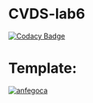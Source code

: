 # CVDS-lab6
[![Codacy Badge](https://api.codacy.com/project/badge/Grade/0dd562517f9d47348938e986ee963e7a)](https://www.codacy.com/manual/anfegoca/CVDS-lab6?utm_source=github.com&amp;utm_medium=referral&amp;utm_content=anfegoca/CVDS-lab6&amp;utm_campaign=Badge_Grade)
# Template:
[![anfegoca](https://circleci.com/gh/anfegoca/CVDS-lab6.svg?style=svg)](https://app.circleci.com/github/anfegoca/CVDS-lab6/pipelines)
